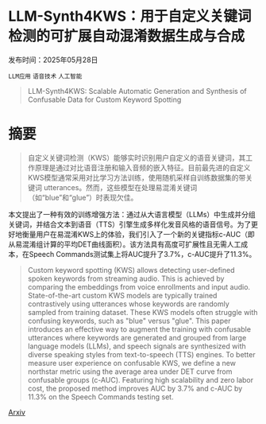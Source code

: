 # LLM-Synth4KWS：用于自定义关键词检测的可扩展自动混淆数据生成与合成

发布时间：2025年05月28日

`LLM应用` `语音技术` `人工智能`

> LLM-Synth4KWS: Scalable Automatic Generation and Synthesis of Confusable Data for Custom Keyword Spotting

# 摘要

> 自定义关键词检测（KWS）能够实时识别用户自定义的语音关键词，其工作原理是通过对比语音注册和输入音频的嵌入特征。目前最先进的自定义KWS模型通常采用对比学习方法训练，使用随机采样自训练数据集的带关键词 utterances。然而，这些模型在处理易混淆关键词（如“blue”和“glue”）时表现欠佳。

本文提出了一种有效的训练增强方法：通过从大语言模型（LLMs）中生成并分组关键词，并结合文本到语音（TTS）引擎生成多样化发音风格的语音信号。为了更好地衡量用户在易混淆KWS上的体验，我们引入了一个新的关键指标c-AUC（即从易混淆组计算的平均DET曲线面积）。该方法具有高度可扩展性且无需人工成本，在Speech Commands测试集上将AUC提升了3.7%，c-AUC提升了11.3%。


> Custom keyword spotting (KWS) allows detecting user-defined spoken keywords from streaming audio. This is achieved by comparing the embeddings from voice enrollments and input audio. State-of-the-art custom KWS models are typically trained contrastively using utterances whose keywords are randomly sampled from training dataset. These KWS models often struggle with confusing keywords, such as "blue" versus "glue". This paper introduces an effective way to augment the training with confusable utterances where keywords are generated and grouped from large language models (LLMs), and speech signals are synthesized with diverse speaking styles from text-to-speech (TTS) engines. To better measure user experience on confusable KWS, we define a new northstar metric using the average area under DET curve from confusable groups (c-AUC). Featuring high scalability and zero labor cost, the proposed method improves AUC by 3.7% and c-AUC by 11.3% on the Speech Commands testing set.

[Arxiv](https://arxiv.org/abs/2505.22995)